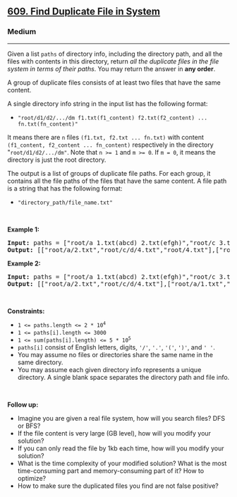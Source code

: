 <h2><a href="https://leetcode.com/problems/find-duplicate-file-in-system/">609. Find Duplicate File in System</a></h2><h3>Medium</h3><hr><div><p>Given a list <code data-copier-init="true">paths</code> of directory info, including the directory path, and all the files with contents in this directory, return <em>all the duplicate files in the file system in terms of their paths</em>. You may return the answer in <strong>any order</strong>.</p>

<p>A group of duplicate files consists of at least two files that have the same content.</p>

<p>A single directory info string in the input list has the following format:</p>

<ul>
	<li><code data-copier-init="true">"root/d1/d2/.../dm f1.txt(f1_content) f2.txt(f2_content) ... fn.txt(fn_content)"</code></li>
</ul>

<p>It means there are <code data-copier-init="true">n</code> files <code data-copier-init="true">(f1.txt, f2.txt ... fn.txt)</code> with content <code data-copier-init="true">(f1_content, f2_content ... fn_content)</code> respectively in the directory "<code data-copier-init="true">root/d1/d2/.../dm"</code>. Note that <code data-copier-init="true">n &gt;= 1</code> and <code data-copier-init="true">m &gt;= 0</code>. If <code data-copier-init="true">m = 0</code>, it means the directory is just the root directory.</p>

<p>The output is a list of groups of duplicate file paths. For each group, it contains all the file paths of the files that have the same content. A file path is a string that has the following format:</p>

<ul>
	<li><code data-copier-init="true">"directory_path/file_name.txt"</code></li>
</ul>

<p>&nbsp;</p>
<p><strong class="example">Example 1:</strong></p>
<pre data-copier-init="true"><strong>Input:</strong> paths = ["root/a 1.txt(abcd) 2.txt(efgh)","root/c 3.txt(abcd)","root/c/d 4.txt(efgh)","root 4.txt(efgh)"]
<strong>Output:</strong> [["root/a/2.txt","root/c/d/4.txt","root/4.txt"],["root/a/1.txt","root/c/3.txt"]]
</pre><p><strong class="example">Example 2:</strong></p>
<pre data-copier-init="true"><strong>Input:</strong> paths = ["root/a 1.txt(abcd) 2.txt(efgh)","root/c 3.txt(abcd)","root/c/d 4.txt(efgh)"]
<strong>Output:</strong> [["root/a/2.txt","root/c/d/4.txt"],["root/a/1.txt","root/c/3.txt"]]
</pre>
<p>&nbsp;</p>
<p><strong>Constraints:</strong></p>

<ul>
	<li><code data-copier-init="true">1 &lt;= paths.length &lt;= 2 * 10<sup>4</sup></code></li>
	<li><code data-copier-init="true">1 &lt;= paths[i].length &lt;= 3000</code></li>
	<li><code data-copier-init="true">1 &lt;= sum(paths[i].length) &lt;= 5 * 10<sup>5</sup></code></li>
	<li><code data-copier-init="true">paths[i]</code> consist of English letters, digits, <code data-copier-init="true">'/'</code>, <code data-copier-init="true">'.'</code>, <code data-copier-init="true">'('</code>, <code data-copier-init="true">')'</code>, and <code data-copier-init="true">' '</code>.</li>
	<li>You may assume no files or directories share the same name in the same directory.</li>
	<li>You may assume each given directory info represents a unique directory. A single blank space separates the directory path and file info.</li>
</ul>

<p>&nbsp;</p>
<p><strong>Follow up:</strong></p>

<ul>
	<li>Imagine you are given a real file system, how will you search files? DFS or BFS?</li>
	<li>If the file content is very large (GB level), how will you modify your solution?</li>
	<li>If you can only read the file by 1kb each time, how will you modify your solution?</li>
	<li>What is the time complexity of your modified solution? What is the most time-consuming part and memory-consuming part of it? How to optimize?</li>
	<li>How to make sure the duplicated files you find are not false positive?</li>
</ul>
</div>